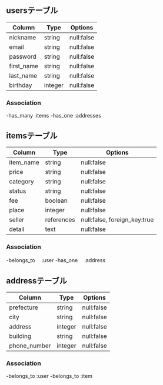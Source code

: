 ## usersテーブル
|Column    |Type   |Options   |
|----------|-------|----------|
|nickname  |string |null:false|
|email     |string |null:false|
|password  |string |null:false|
|first_name|string |null:false|
|last_name |string |null:false|
|birthday  |integer|null:false|

### Association

-has_many :items
-has_one  :addresses

## itemsテーブル
|Column    |Type      |Options                     |
|----------|----------|----------------------------|
|item_name |string    |null:false                  |
|price     |string    |null:false                  |
|category  |string    |null:false                  |
|status    |string    |null:false                  |
|fee       |boolean   |null:false                  |
|place     |integer   |null:false                  |
|seller    |references|null:false, foreign_key:true|
|detail    |text      |null:false                  |


### Association

-belongs_to 　:user
-has_one    　:address



## addressテーブル
|Column       |Type      |Options                     |
|-------------|----------|----------------------------|
|prefecture   |string    |null:false                  |
|city         |string    |null:false                  |
|address      |integer   |null:false                  |
|building     |string    |null:false                  |
|phone_number |integer   |null:false                  |

### Association

-belongs_to :user
-belongs_to :item